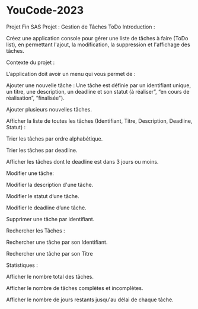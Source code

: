 # YouCode-2023
Projet Fin SAS
Projet : Gestion de Tâches ToDo
Introduction : 

Créez une application console pour gérer une liste de tâches à faire (ToDo list), en permettant l'ajout, la modification, la suppression et l'affichage des tâches.


Contexte du projet :

L’application doit avoir un menu qui vous permet de :


Ajouter une nouvelle tâche : Une tâche est définie par un identifiant unique, un titre, une description, un deadline et son statut (à réaliser”, “en cours de réalisation”,  “finalisée").

Ajouter plusieurs nouvelles tâches.

Afficher la liste de toutes les tâches (Identifiant, Titre, Description, Deadline, Statut) :

Trier les tâches par ordre alphabétique.

Trier les tâches par deadline.

Afficher les tâches dont le deadline est dans 3 jours ou moins.

Modifier une tâche:

Modifier la description d'une tâche.

Modifier le statut d’une tâche.

Modifier le deadline d’une tâche.

Supprimer une tâche par identifiant.

Rechercher les Tâches :

Rechercher une tâche par son Identifiant.

Rechercher une tâche par son Titre

Statistiques :

Afficher le nombre total des tâches.

Afficher le nombre de tâches complètes et incomplètes.

Afficher le nombre de jours restants jusqu'au délai de chaque tâche.
